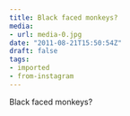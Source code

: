 ```yaml
---
title: Black faced monkeys?
media:
- url: media-0.jpg
date: "2011-08-21T15:50:54Z"
draft: false
tags:
- imported
- from-instagram
---
```

Black faced monkeys?
